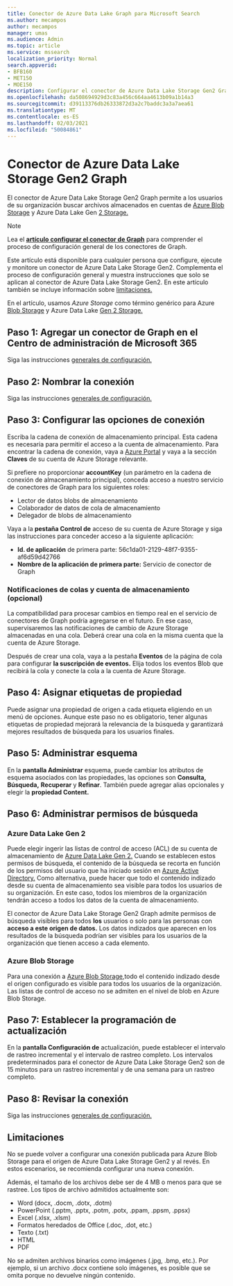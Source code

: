```yaml
---
title: Conector de Azure Data Lake Graph para Microsoft Search
ms.author: mecampos
author: mecampos
manager: umas
ms.audience: Admin
ms.topic: article
ms.service: mssearch
localization_priority: Normal
search.appverid:
- BFB160
- MET150
- MOE150
description: Configurar el conector de Azure Data Lake Storage Gen2 Graph para Microsoft Search
ms.openlocfilehash: da508694929d3c83a456c664aa4613b09a1b14a3
ms.sourcegitcommit: d39113376db26333872d3a2c7baddc3a3a7aea61
ms.translationtype: MT
ms.contentlocale: es-ES
ms.lasthandoff: 02/03/2021
ms.locfileid: "50084861"
---
```

<!---Previous ms.author: monaray --->

# <a name="azure-data-lake-storage-gen2-graph-connector"></a>Conector de Azure Data Lake Storage Gen2 Graph

El conector de Azure Data Lake Storage Gen2 Graph permite a los usuarios de su organización buscar archivos almacenados en cuentas de [Azure Blob Storage](https://docs.microsoft.com/azure/storage/blobs/storage-blobs-introduction) y Azure Data Lake Gen [2 Storage.](https://docs.microsoft.com/azure/storage/blobs/data-lake-storage-introduction)

> [!NOTE]
> Lea el [**artículo configurar el conector de Graph**](configure-connector.md) para comprender el proceso de configuración general de los conectores de Graph.

Este artículo está disponible para cualquier persona que configure, ejecute y monitore un conector de Azure Data Lake Storage Gen2. Complementa el proceso de configuración general y muestra instrucciones que solo se aplican al conector de Azure Data Lake Storage Gen2. En este artículo también se incluye información sobre [limitaciones.](#limitations)

En el artículo, usamos *Azure Storage* como término genérico para Azure [Blob Storage](https://docs.microsoft.com/azure/storage/blobs/storage-blobs-introduction) y Azure Data Lake [Gen 2 Storage.](https://docs.microsoft.com/azure/storage/blobs/data-lake-storage-introduction)

## <a name="step-1-add-a-graph-connector-in-the-microsoft-365-admin-center"></a>Paso 1: Agregar un conector de Graph en el Centro de administración de Microsoft 365

Siga las instrucciones [generales de configuración.](https://docs.microsoft.com/microsoftsearch/configure-connector)
<!---If the above phrase does not apply, delete it and insert specific details for your data source that are different from general setup instructions.-->

## <a name="step-2-name-the-connection"></a>Paso 2: Nombrar la conexión

Siga las instrucciones [generales de configuración.](https://docs.microsoft.com/microsoftsearch/configure-connector)
<!---If the above phrase does not apply, delete it and insert specific details for your data source that are different from general setup instructions.-->

## <a name="step-3-configure-the-connection-settings"></a>Paso 3: Configurar las opciones de conexión

Escriba la cadena de conexión de almacenamiento principal. Esta cadena es necesaria para permitir el acceso a la cuenta de almacenamiento. Para encontrar la cadena de conexión, vaya a [Azure Portal](https://ms.portal.azure.com/#home) y vaya a la sección **Claves** de su cuenta de Azure Storage relevante.

Si prefiere no proporcionar **accountKey** (un parámetro en la cadena de conexión de almacenamiento principal), conceda acceso a nuestro servicio de conectores de Graph para los siguientes roles:

* Lector de datos blobs de almacenamiento
* Colaborador de datos de cola de almacenamiento
* Delegador de blobs de almacenamiento

Vaya a la **pestaña Control de** acceso de su cuenta de Azure Storage y siga las instrucciones para conceder acceso a la siguiente aplicación:

* **Id. de aplicación** de primera parte: 56c1da01-2129-48f7-9355-af6d59d42766
* **Nombre de la aplicación de primera parte:** Servicio de conector de Graph

### <a name="storage-account-and-queue-notifications-optional"></a>Notificaciones de colas y cuenta de almacenamiento (opcional)

La compatibilidad para procesar cambios en tiempo real en el servicio de conectores de Graph podría agregarse en el futuro. En ese caso, supervisaremos las notificaciones de cambio de Azure Storage almacenadas en una cola. Deberá crear una cola en la misma cuenta que la cuenta de Azure Storage.

Después de crear una cola, vaya a la pestaña **Eventos** de la página de cola para configurar **la suscripción de eventos.** Elija todos los eventos Blob que recibirá la cola y conecte la cola a la cuenta de Azure Storage.

## <a name="step-4-assign-property-labels"></a>Paso 4: Asignar etiquetas de propiedad

Puede asignar una propiedad de origen a cada etiqueta eligiendo en un menú de opciones. Aunque este paso no es obligatorio, tener algunas etiquetas de propiedad mejorará la relevancia de la búsqueda y garantizará mejores resultados de búsqueda para los usuarios finales.

## <a name="step-5-manage-schema"></a>Paso 5: Administrar esquema

En la **pantalla Administrar** esquema, puede cambiar los atributos de esquema asociados con las propiedades, las opciones son **Consulta,** **Búsqueda,** **Recuperar** y **Refinar**. También puede agregar alias opcionales y elegir la **propiedad Content.**

## <a name="step-6-manage-search-permissions"></a>Paso 6: Administrar permisos de búsqueda

### <a name="azure-data-lake-gen-2"></a>Azure Data Lake Gen 2

Puede elegir ingerir las listas de control de acceso (ACL) de su cuenta de almacenamiento de [Azure Data Lake Gen 2.](https://docs.microsoft.com/azure/storage/blobs/data-lake-storage-introduction) Cuando se establecen estos permisos de búsqueda, el contenido de la búsqueda se recorta en función de los permisos del usuario que ha iniciado sesión en [Azure Active Directory.](https://docs.microsoft.com/azure/active-directory/) Como alternativa, puede hacer que todo el contenido indizado desde su cuenta de almacenamiento sea visible para todos los usuarios de su organización. En este caso, todos los miembros de la organización tendrán acceso a todos los datos de la cuenta de almacenamiento.

El conector de Azure Data Lake Storage Gen2 Graph admite permisos de búsqueda visibles para todos **los** usuarios o solo para las personas con **acceso a este origen de datos.** Los datos indizados que aparecen en los resultados de la búsqueda podrían ser visibles para los usuarios de la organización que tienen acceso a cada elemento.

### <a name="azure-blob-storage"></a>Azure Blob Storage

Para una conexión a [Azure Blob Storage,](https://docs.microsoft.com/azure/storage/blobs/storage-blobs-introduction)todo el contenido indizado desde el origen configurado es visible para todos los usuarios de la organización. Las listas de control de acceso no se admiten en el nivel de blob en Azure Blob Storage.

## <a name="step-7-set-the-refresh-schedule"></a>Paso 7: Establecer la programación de actualización

En la **pantalla Configuración de** actualización, puede establecer el intervalo de rastreo incremental y el intervalo de rastreo completo. Los intervalos predeterminados para el conector de Azure Data Lake Storage Gen2 son de 15 minutos para un rastreo incremental y de una semana para un rastreo completo.

## <a name="step-8-review-connection"></a>Paso 8: Revisar la conexión

Siga las instrucciones [generales de configuración.](https://docs.microsoft.com/microsoftsearch/configure-connector)
<!---If the above phrase does not apply, delete it and insert specific details for your data source that are different from general setup instructions.-->

<!---## Troubleshooting-->
<!---Insert troubleshooting recommendations for this data source-->

## <a name="limitations"></a>Limitaciones

No se puede volver a configurar una conexión publicada para Azure Blob Storage para el origen de Azure Data Lake Storage Gen2 y al revés. En estos escenarios, se recomienda configurar una nueva conexión.

Además, el tamaño de los archivos debe ser de 4 MB o menos para que se rastree. Los tipos de archivo admitidos actualmente son:

* Word (docx, .docm, .dotx, .dotm)
* PowerPoint (.pptm, .pptx, .potm, .potx, .ppam, .ppsm, .ppsx)
* Excel (.xlsx, .xlsm)
* Formatos heredados de Office (.doc, .dot, etc.)
* Texto (.txt)
* HTML
* PDF

No se admiten archivos binarios como imágenes (.jpg, .bmp, etc.). Por ejemplo, si un archivo .docx contiene solo imágenes, es posible que se omita porque no devuelve ningún contenido.
